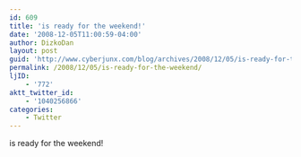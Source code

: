 ```yaml
---
id: 609
title: 'is ready for the weekend!'
date: '2008-12-05T11:00:59-04:00'
author: DizkoDan
layout: post
guid: 'http://www.cyberjunx.com/blog/archives/2008/12/05/is-ready-for-the-weekend/'
permalink: /2008/12/05/is-ready-for-the-weekend/
ljID:
    - '772'
aktt_twitter_id:
    - '1040256866'
categories:
    - Twitter
---
```


is ready for the weekend!